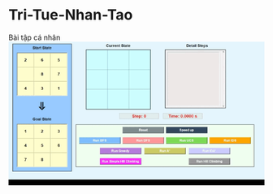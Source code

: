 # Tri-Tue-Nhan-Tao
Bài tập cá nhân
![BFS](https://github.com/TranAnThien/Tri-Tue-Nhan-Tao/blob/main/BFS.gif)
